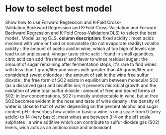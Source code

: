 # How to select best model
Show how to use Forward Regression and K-Fold Cross-Validation,Backward Regression and K-Fold Cross-Validation and Forward Backward Regression and K-Fold Cross-Validation(OLS) to select the best model .
Model using OLS.
**column description:**
fixed acidity : most acids involved with wine or fixed or nonvolatile (do not evaporate readily)
volatile acidity : the amount of acetic acid in wine, which at too high of levels can lead to an unpleasant, vinegar taste
citric acid : found in small quantities, citric acid can add 'freshness' and flavor to wines 
residual sugar : the amount of sugar remaining after fermentation stops, it's rare to find wines with less than 1 gram/liter and wines with greater than 45 grams/liter are considered sweet
chlorides : the amount of salt in the wine
free sulfur dioxide : the free form of SO2 exists in equilibrium between molecular SO2 (as a dissolved gas) and bisulfite ion; it prevents microbial growth and the oxidation of wine
total sulfur dioxide : amount of free and bound forms of S02; in low concentrations, SO2 is mostly undetectable in wine, but at free SO2 becomes evident in the nose and taste of wine
density : the density of water is close to that of water depending on the percent alcohol and sugar content
pH : describes how acidic or basic a wine is on a scale from 0 (very acidic) to 14 (very basic); most wines are between 3-4 on the pH scale
sulphates : a wine additive which can contribute to sulfur dioxide gas (S02) levels, wich acts as an antimicrobial and antioxidant
